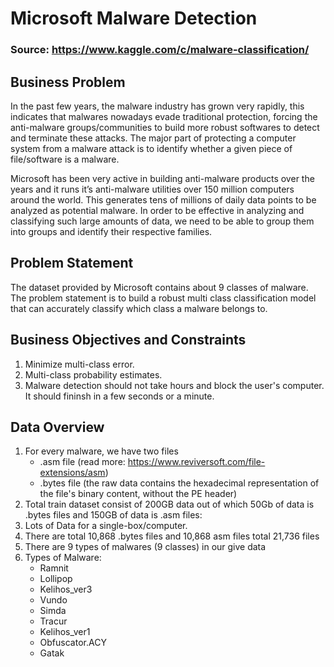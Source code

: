 # Microsoft Malware Detection

### Source: https://www.kaggle.com/c/malware-classification/

## Business Problem
In the past few years, the malware industry has grown very rapidly, this indicates that malwares nowadays evade traditional protection, forcing the anti-malware groups/communities to build more robust softwares to detect and terminate these attacks. The major part of protecting a computer system from a malware attack is to identify whether a given piece of file/software is a malware.

Microsoft has been very active in building anti-malware products over the years and it runs it’s anti-malware utilities over 150 million computers around the world. This generates tens of millions of daily data points to be analyzed as potential malware. In order to be effective in analyzing and classifying such large amounts of data, we need to be able to group them into groups and identify their respective families. 

## Problem Statement
The dataset provided by Microsoft contains about 9 classes of malware. The problem statement is to build a robust multi class classification model that can accurately classify which class a malware belongs to.

## Business Objectives and Constraints
1. Minimize multi-class error.
2. Multi-class probability estimates.
3. Malware detection should not take hours and block the user's computer. It should fininsh in a few seconds or a minute.

## Data Overview
1. For every malware, we have two files
    - .asm file (read more: https://www.reviversoft.com/file-extensions/asm)
    - .bytes file (the raw data contains the hexadecimal representation of the file's binary content, without the PE header)
2. Total train dataset consist of 200GB data out of which 50Gb of data is .bytes files and 150GB of data is .asm files:
3. Lots of Data for a single-box/computer.
4. There are total 10,868 .bytes files and 10,868 asm files total 21,736 files
5. There are 9 types of malwares (9 classes) in our give data
6. Types of Malware:
    - Ramnit
    - Lollipop
    - Kelihos_ver3
    - Vundo
    - Simda
    - Tracur
    - Kelihos_ver1
    - Obfuscator.ACY
    - Gatak
